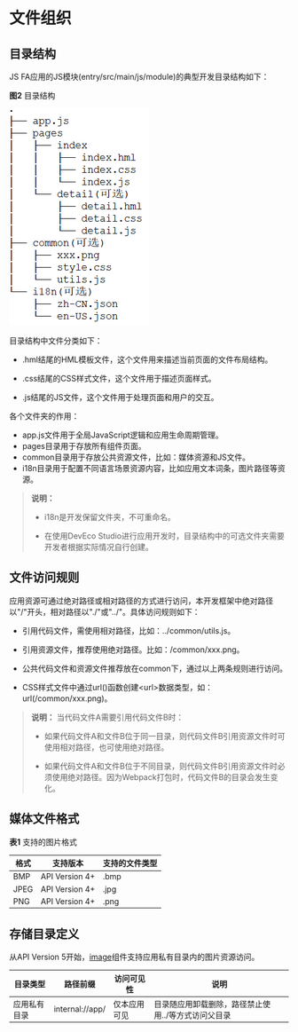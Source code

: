 # 文件组织


## 目录结构

JS FA应用的JS模块(entry/src/main/js/module)的典型开发目录结构如下：

  **图2** 目录结构  

![zh-cn_image_0000001431388581](figures/zh-cn_image_0000001431388581.png)

目录结构中文件分类如下：

- .hml结尾的HML模板文件，这个文件用来描述当前页面的文件布局结构。

- .css结尾的CSS样式文件，这个文件用于描述页面样式。

- .js结尾的JS文件，这个文件用于处理页面和用户的交互。

各个文件夹的作用：

- app.js文件用于全局JavaScript逻辑和应用生命周期管理。
- pages目录用于存放所有组件页面。
- common目录用于存放公共资源文件，比如：媒体资源和JS文件。
- i18n目录用于配置不同语言场景资源内容，比如应用文本词条，图片路径等资源。

>  **说明：**
>
>  - i18n是开发保留文件夹，不可重命名。
>
>  
>- 在使用DevEco Studio进行应用开发时，目录结构中的可选文件夹需要开发者根据实际情况自行创建。


## 文件访问规则

应用资源可通过绝对路径或相对路径的方式进行访问，本开发框架中绝对路径以"/"开头，相对路径以"./"或"../"。具体访问规则如下：

- 引用代码文件，需使用相对路径，比如：../common/utils.js。

- 引用资源文件，推荐使用绝对路径。比如：/common/xxx.png。

- 公共代码文件和资源文件推荐放在common下，通过以上两条规则进行访问。

- CSS样式文件中通过url()函数创建&lt;url&gt;数据类型，如：url(/common/xxx.png)。

>  **说明：**
> 当代码文件A需要引用代码文件B时：
> 
> - 如果代码文件A和文件B位于同一目录，则代码文件B引用资源文件时可使用相对路径，也可使用绝对路径。
> 
> - 如果代码文件A和文件B位于不同目录，则代码文件B引用资源文件时必须使用绝对路径。因为Webpack打包时，代码文件B的目录会发生变化。
> 
> 


## 媒体文件格式

  **表1** 支持的图片格式

| 格式 | 支持版本 | 支持的文件类型 |
| -------- | -------- | -------- |
| BMP | API&nbsp;Version&nbsp;4+ | .bmp |
| JPEG | API&nbsp;Version&nbsp;4+ | .jpg |
| PNG | API&nbsp;Version&nbsp;4+ | .png |

## 存储目录定义

从API Version 5开始，[image](js-components-basic-image.md)组件支持应用私有目录内的图片资源访问。

| 目录类型     | 路径前缀        | 访问可见性   | 说明                                                |
| ------------ | --------------- | ------------ | --------------------------------------------------- |
| 应用私有目录 | internal://app/ | 仅本应用可见 | 目录随应用卸载删除，路径禁止使用../等方式访问父目录 |
